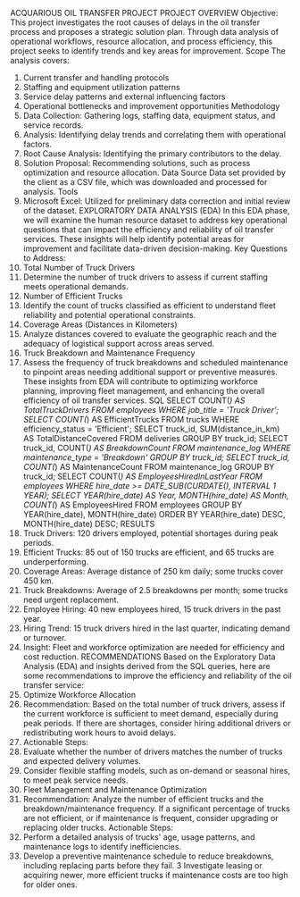 ACQUARIOUS OIL  TRANSFER PROJECT 
PROJECT OVERVIEW Objective: This project investigates the root causes of delays in the oil transfer process and proposes a strategic solution plan. 
Through data analysis of operational workflows, resource allocation, and process efficiency, this project seeks to identify trends and key areas for improvement.
Scope The analysis covers:
1.	Current transfer and handling protocols
2.	Staffing and equipment utilization patterns
3.	Service delay patterns and external influencing factors
4.	Operational bottlenecks and improvement opportunities
Methodology
1.	Data Collection: Gathering logs, staffing data, equipment status, and service records.
2.	Analysis: Identifying delay trends and correlating them with operational factors.
3.	Root Cause Analysis: Identifying the primary contributors to the delay.
4.	Solution Proposal: Recommending solutions, such as process optimization and resource allocation.
Data Source Data set provided by the client as a CSV file, which was downloaded and processed for analysis.
Tools
1.	Microsoft Excel: Utilized for preliminary data correction and initial review of the dataset.
EXPLORATORY DATA ANALYSIS (EDA) In this EDA phase, we will examine the human resource dataset to address key operational questions that can impact the efficiency and reliability of oil transfer services. These insights will help identify potential areas for improvement and facilitate data-driven decision-making. Key Questions to Address:
1.	Total Number of Truck Drivers
2.	Determine the number of truck drivers to assess if current staffing meets operational demands.
3.	Number of Efficient Trucks
4.	Identify the count of trucks classified as efficient to understand fleet reliability and potential operational constraints.
5.	Coverage Areas (Distances in Kilometers)
6.	Analyze distances covered to evaluate the geographic reach and the adequacy of logistical support across areas served.
7.	Truck Breakdown and Maintenance Frequency
8.	Assess the frequency of truck breakdowns and scheduled maintenance to pinpoint areas needing additional support or preventive measures.
These insights from EDA will contribute to optimizing workforce planning, improving fleet management, and enhancing the overall efficiency of oil transfer services.
SQL
SELECT COUNT(*) AS TotalTruckDrivers
FROM employees
WHERE job_title = 'Truck Driver';
SELECT COUNT(*) AS EfficientTrucks FROM trucks WHERE efficiency_status = 'Efficient';
SELECT truck_id, SUM(distance_in_km) AS TotalDistanceCovered FROM deliveries GROUP BY truck_id;
SELECT truck_id, COUNT(*) AS BreakdownCount FROM maintenance_log WHERE maintenance_type = 'Breakdown' GROUP BY truck_id;
SELECT truck_id, COUNT(*) AS MaintenanceCount FROM maintenance_log GROUP BY truck_id;
SELECT COUNT(*) AS EmployeesHiredInLastYear FROM employees WHERE hire_date >= DATE_SUB(CURDATE(), INTERVAL 1 YEAR);
SELECT YEAR(hire_date) AS Year, MONTH(hire_date) AS Month, COUNT(*) AS EmployeesHired FROM employees GROUP BY YEAR(hire_date), MONTH(hire_date) ORDER BY YEAR(hire_date) DESC, MONTH(hire_date) DESC;
RESULTS
1.	Truck Drivers: 120 drivers employed, potential shortages during peak periods.
2.	Efficient Trucks: 85 out of 150 trucks are efficient, and 65 trucks are underperforming.
3.	Coverage Areas: Average distance of 250 km daily; some trucks cover 450 km.
4.	Truck Breakdowns: Average of 2.5 breakdowns per month; some trucks need urgent replacement.
5.	Employee Hiring: 40 new employees hired, 15 truck drivers in the past year.
6.	Hiring Trend: 15 truck drivers hired in the last quarter, indicating demand or turnover.
7.	Insight: Fleet and workforce optimization are needed for efficiency and cost reduction.
RECOMMENDATIONS
Based on the Exploratory Data Analysis (EDA) and insights derived from the SQL queries, here are some recommendations to improve the efficiency and reliability of the oil transfer service:
1.	Optimize Workforce Allocation
2.	Recommendation: Based on the total number of truck drivers, assess if the current workforce is sufficient to meet demand, especially during peak periods. If there are shortages, consider hiring additional drivers or redistributing work hours to avoid delays.
1.	Actionable Steps:
1.	Evaluate whether the number of drivers matches the number of trucks and expected delivery volumes.
2.	Consider flexible staffing models, such as on-demand or seasonal hires, to meet peak service needs.
3.	Fleet Management and Maintenance Optimization
1.	Recommendation: Analyze the number of efficient trucks and the breakdown/maintenance frequency. If a significant percentage of trucks are not efficient, or if maintenance is frequent, consider upgrading or replacing older trucks. Actionable Steps:
1.	Perform a detailed analysis of trucks' age, usage patterns, and maintenance logs to identify inefficiencies.
2.	Develop a preventive maintenance schedule to reduce breakdowns, including replacing parts before they fail.
3	Investigate leasing or acquiring newer, more efficient trucks if maintenance costs are too high for older ones.
